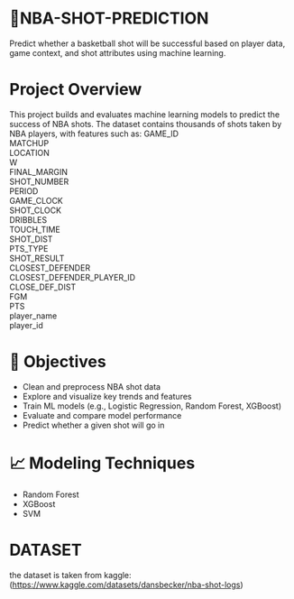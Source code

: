 # 🏀NBA-SHOT-PREDICTION
Predict whether a basketball shot will be successful based on player data, game context, and shot attributes using machine learning.

# Project Overview
This project builds and evaluates machine learning models to predict the success of NBA shots. The dataset contains thousands of shots taken by NBA players, with features such as:
GAME_ID                          
MATCHUP                          
LOCATION                        
W                                
FINAL_MARGIN                     
SHOT_NUMBER                      
PERIOD                           
GAME_CLOCK                       
SHOT_CLOCK                    
DRIBBLES                       
TOUCH_TIME                       
SHOT_DIST                        
PTS_TYPE                        
SHOT_RESULT                      
CLOSEST_DEFENDER                 
CLOSEST_DEFENDER_PLAYER_ID       
CLOSE_DEF_DIST                   
FGM                              
PTS                              
player_name                      
player_id   

# 🚀 Objectives
- Clean and preprocess NBA shot data
- Explore and visualize key trends and features
- Train ML models (e.g., Logistic Regression, Random Forest, XGBoost)
- Evaluate and compare model performance
- Predict whether a given shot will go in


# 📈 Modeling Techniques
- Random Forest
- XGBoost
- SVM

# DATASET 
the dataset is taken from kaggle: (https://www.kaggle.com/datasets/dansbecker/nba-shot-logs)
